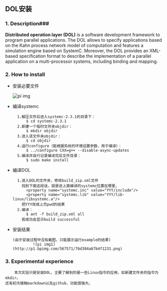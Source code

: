 ## DOL安装 ##


### 1. Description###

**Distributed operation layer (DOL)** is a software development framework to program parallel applications. The DOL allows to specify applications based on the Kahn process network model of computation and features a simulation engine based on SystemC. Moreover, the DOL provides an XML-based specification format to describe the implementation of a parallel application on a multi-processor systems, including binding and mapping.


### 2. How to install ###

 - 安装必要文件
 
	![pi img](http://i1.piimg.com/567571/3bb082d5e56d0335.png)
- 编译systemc
 	
        1.解压文件后进入systemc-2.3.1的目录下：
			$ cd systemc-2.3.1
        2.新建一个临时文件夹objdir：
			$ mkdir objdir
		3.进入该文件夹objdir： 
			$ cd objdir
		4.运行configure（能根据系统的环境设置参数，用于编译）：
		  	$ ../configure CXX=g++ --disable-async-updates
		5.编译并自行记录编译完后文件目录：
			$ sudo make install
- 编译DOL

		1.进入DOL的文件夹，修改build_zip.xml文件
		  找到下面这段话，就是说上面编译的systemc位置在哪里，
		    <property name="systemc.inc" value="YYY/include"/>
		    <property name="systemc.lib" value="YYY/lib-linux/libsystemc.a"/>
		  把YYY改成上页pwd的结果
		2.编译：
			$ ant -f build_zip.xml all
		  若成功会显示build successful

- 安装结果

      (由于安装过程中没有截图，只能展示运行example的结果)
               ![pi img1](http://p1.bpimg.com/567571/76d384a67b4f1231.png)


### 3. Experimental experience ###
		本次实验只是安装DOL，主要了解到的是一些Linux指令的应用，如新建文件夹的指令为mkdir。
	还有初次接触markdown以及github，功能很强大。


